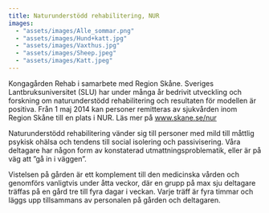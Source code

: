 ```yaml
---
title: Naturunderstödd rehabilitering, NUR
images:
  - "assets/images/Alle_sommar.png"
  - "assets/images/Hund+katt.jpg"
  - "assets/images/Vaxthus.jpg"
  - "assets/images/Sheep.jpeg"
  - "assets/images/Katt.jpeg"
---
```


Kongagården Rehab i samarbete med Region Skåne. Sveriges Lantbruksuniversitet (SLU) har under många år bedrivit utveckling och forskning om naturunderstödd rehabilitering och resultaten för modellen är positiva. Från 1 maj 2014 kan personer remitteras av sjukvården inom Region Skåne till en plats i NUR. Läs mer på www.skane.se/nur

Naturunderstödd rehabilitering vänder sig till personer med mild till måttlig psykisk ohälsa och tendens till social isolering och passivisering. Våra deltagare har någon form av konstaterad utmattningsproblematik, eller är på väg att ”gå in i väggen”.

Vistelsen på gården är ett komplement till den medicinska vården och genomförs vanligtvis under åtta veckor, där en grupp på max sju deltagare träffas på en gård tre till fyra dagar i veckan. Varje träff är fyra timmar och läggs upp tillsammans av personalen på gården och deltagaren.
